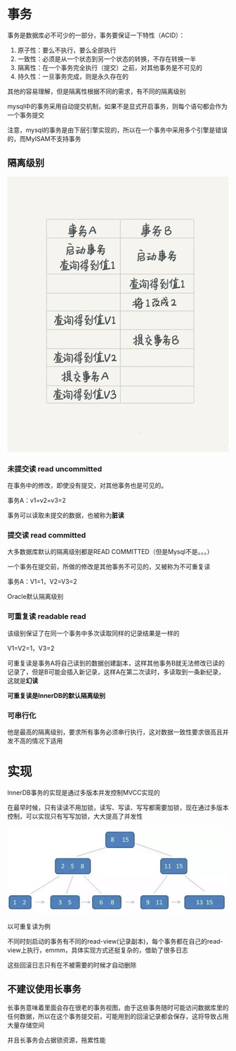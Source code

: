 # 事务
事务是数据库必不可少的一部分，事务要保证一下特性（ACID）：

1. 原子性：要么不执行，要么全部执行
2. 一致性：必须是从一个状态到另一个状态的转换，不存在转换一半
3. 隔离性：在一个事务完全执行（提交）之前，对其他事务是不可见的
4. 持久性：一旦事务完成，则是永久存在的

其他的容易理解，但是隔离性根据不同的需求，有不同的隔离级别

mysql中的事务采用自动提交机制，如果不是显式开启事务，则每个语句都会作为一个事务提交

注意，mysql的事务是由下层引擎实现的，所以在一个事务中采用多个引擎是错误的，而MyISAM不支持事务

## 隔离级别
![](imgs/4.png)

### 未提交读 read uncommitted
在事务中的修改，即使没有提交，对其他事务也是可见的。

事务A：v1=v2=v3=2

事务可以读取未提交的数据，也被称为**脏读**

### 提交读 read committed
大多数据库默认的隔离级别都是READ COMMITTED（但是Mysql不是。。。）

一个事务在提交前，所做的修改是其他事务不可见的，又被称为不可重复读

事务A：V1=1，V2=V3=2

Oracle默认隔离级别

### 可重复读 readable read
该级别保证了在同一个事务中多次读取同样的记录结果是一样的

V1=V2=1，V3=2

可重复读是事务A将自己读到的数据创建副本，这样其他事务B就无法修改已读的记录了，但是B可能会插入新记录，这样A在第二次读时，多读取到一条新纪录，这就是**幻读**

**可重复读是InnerDB的默认隔离级别**

### 可串行化
他是最高的隔离级别，要求所有事务必须串行执行，这对数据一致性要求很高且并发不高的情况下适用


# 实现
InnerDB事务的实现是通过多版本并发控制MVCC实现的

在最早时候，只有读读不用加锁，读写、写读、写写都需要加锁，现在通过多版本控制，可以实现只有写写加锁，大大提高了并发性

![](imgs/5.png)

以可重复读为例

不同时刻启动的事务有不同的read-view(记录副本)，每个事务都在自己的read-view上执行，emmm，具体实现方式还挺复杂的，借助了很多日志

这些回滚日志只有在不被需要的时候才自动删除

## 不建议使用长事务
长事务意味着里面会存在很老的事务视图，由于这些事务随时可能访问数据库里的任何数据，所以在这个事务提交前，可能用到的回滚记录都会保存，这将导致占用大量存储空间

并且长事务会占据锁资源，拖累性能

